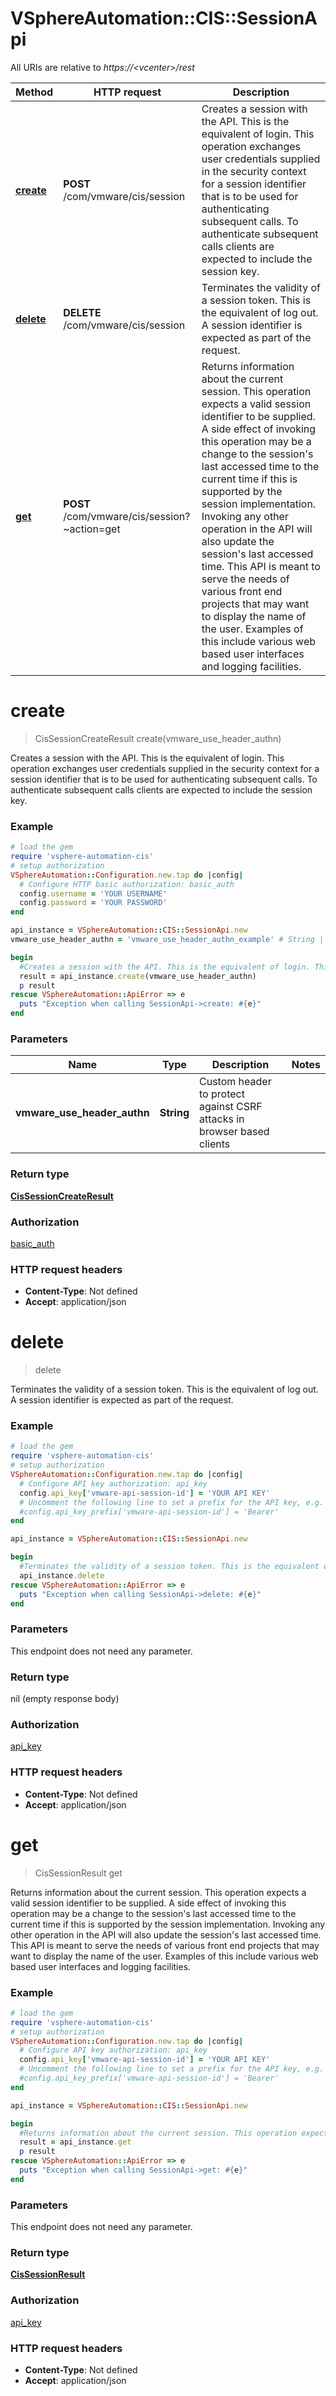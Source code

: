 # VSphereAutomation::CIS::SessionApi

All URIs are relative to *https://&lt;vcenter&gt;/rest*

Method | HTTP request | Description
------------- | ------------- | -------------
[**create**](SessionApi.md#create) | **POST** /com/vmware/cis/session | Creates a session with the API. This is the equivalent of login. This operation exchanges user credentials supplied in the security context for a session identifier that is to be used for authenticating subsequent calls. To authenticate subsequent calls clients are expected to include the session key.
[**delete**](SessionApi.md#delete) | **DELETE** /com/vmware/cis/session | Terminates the validity of a session token. This is the equivalent of log out.   A session identifier is expected as part of the request.    
[**get**](SessionApi.md#get) | **POST** /com/vmware/cis/session?~action&#x3D;get | Returns information about the current session. This operation expects a valid session identifier to be supplied.   A side effect of invoking this operation may be a change to the session&#39;s last accessed time to the current time if this is supported by the session implementation. Invoking any other operation in the API will also update the session&#39;s last accessed time.    This API is meant to serve the needs of various front end projects that may want to display the name of the user. Examples of this include various web based user interfaces and logging facilities. 


# **create**
> CisSessionCreateResult create(vmware_use_header_authn)

Creates a session with the API. This is the equivalent of login. This operation exchanges user credentials supplied in the security context for a session identifier that is to be used for authenticating subsequent calls. To authenticate subsequent calls clients are expected to include the session key.

### Example
```ruby
# load the gem
require 'vsphere-automation-cis'
# setup authorization
VSphereAutomation::Configuration.new.tap do |config|
  # Configure HTTP basic authorization: basic_auth
  config.username = 'YOUR USERNAME'
  config.password = 'YOUR PASSWORD'
end

api_instance = VSphereAutomation::CIS::SessionApi.new
vmware_use_header_authn = 'vmware_use_header_authn_example' # String | Custom header to protect against CSRF attacks in browser based clients

begin
  #Creates a session with the API. This is the equivalent of login. This operation exchanges user credentials supplied in the security context for a session identifier that is to be used for authenticating subsequent calls. To authenticate subsequent calls clients are expected to include the session key.
  result = api_instance.create(vmware_use_header_authn)
  p result
rescue VSphereAutomation::ApiError => e
  puts "Exception when calling SessionApi->create: #{e}"
end
```

### Parameters

Name | Type | Description  | Notes
------------- | ------------- | ------------- | -------------
 **vmware_use_header_authn** | **String**| Custom header to protect against CSRF attacks in browser based clients | 

### Return type

[**CisSessionCreateResult**](CisSessionCreateResult.md)

### Authorization

[basic_auth](../README.md#basic_auth)

### HTTP request headers

 - **Content-Type**: Not defined
 - **Accept**: application/json



# **delete**
> delete

Terminates the validity of a session token. This is the equivalent of log out.   A session identifier is expected as part of the request.    

### Example
```ruby
# load the gem
require 'vsphere-automation-cis'
# setup authorization
VSphereAutomation::Configuration.new.tap do |config|
  # Configure API key authorization: api_key
  config.api_key['vmware-api-session-id'] = 'YOUR API KEY'
  # Uncomment the following line to set a prefix for the API key, e.g. 'Bearer' (defaults to nil)
  #config.api_key_prefix['vmware-api-session-id'] = 'Bearer'
end

api_instance = VSphereAutomation::CIS::SessionApi.new

begin
  #Terminates the validity of a session token. This is the equivalent of log out.   A session identifier is expected as part of the request.    
  api_instance.delete
rescue VSphereAutomation::ApiError => e
  puts "Exception when calling SessionApi->delete: #{e}"
end
```

### Parameters
This endpoint does not need any parameter.

### Return type

nil (empty response body)

### Authorization

[api_key](../README.md#api_key)

### HTTP request headers

 - **Content-Type**: Not defined
 - **Accept**: application/json



# **get**
> CisSessionResult get

Returns information about the current session. This operation expects a valid session identifier to be supplied.   A side effect of invoking this operation may be a change to the session's last accessed time to the current time if this is supported by the session implementation. Invoking any other operation in the API will also update the session's last accessed time.    This API is meant to serve the needs of various front end projects that may want to display the name of the user. Examples of this include various web based user interfaces and logging facilities. 

### Example
```ruby
# load the gem
require 'vsphere-automation-cis'
# setup authorization
VSphereAutomation::Configuration.new.tap do |config|
  # Configure API key authorization: api_key
  config.api_key['vmware-api-session-id'] = 'YOUR API KEY'
  # Uncomment the following line to set a prefix for the API key, e.g. 'Bearer' (defaults to nil)
  #config.api_key_prefix['vmware-api-session-id'] = 'Bearer'
end

api_instance = VSphereAutomation::CIS::SessionApi.new

begin
  #Returns information about the current session. This operation expects a valid session identifier to be supplied.   A side effect of invoking this operation may be a change to the session's last accessed time to the current time if this is supported by the session implementation. Invoking any other operation in the API will also update the session's last accessed time.    This API is meant to serve the needs of various front end projects that may want to display the name of the user. Examples of this include various web based user interfaces and logging facilities. 
  result = api_instance.get
  p result
rescue VSphereAutomation::ApiError => e
  puts "Exception when calling SessionApi->get: #{e}"
end
```

### Parameters
This endpoint does not need any parameter.

### Return type

[**CisSessionResult**](CisSessionResult.md)

### Authorization

[api_key](../README.md#api_key)

### HTTP request headers

 - **Content-Type**: Not defined
 - **Accept**: application/json



